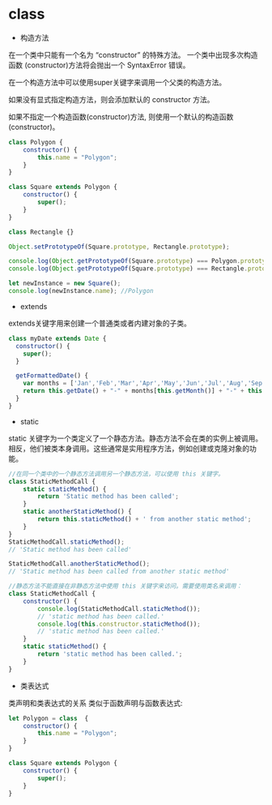 # class

* 构造方法

在一个类中只能有一个名为 “constructor” 的特殊方法。 一个类中出现多次构造函数 (constructor)方法将会抛出一个 SyntaxError 错误。

在一个构造方法中可以使用super关键字来调用一个父类的构造方法。

如果没有显式指定构造方法，则会添加默认的 constructor 方法。

如果不指定一个构造函数(constructor)方法, 则使用一个默认的构造函数(constructor)。

```javascript
class Polygon {
    constructor() {
        this.name = "Polygon";
    }
}

class Square extends Polygon {
    constructor() {
        super();
    }
}

class Rectangle {}

Object.setPrototypeOf(Square.prototype, Rectangle.prototype);

console.log(Object.getPrototypeOf(Square.prototype) === Polygon.prototype); //false
console.log(Object.getPrototypeOf(Square.prototype) === Rectangle.prototype); //true

let newInstance = new Square();
console.log(newInstance.name); //Polygon
```

* extends

extends关键字用来创建一个普通类或者内建对象的子类。

```javascript
class myDate extends Date {
  constructor() {
    super();
  }

  getFormattedDate() {
    var months = ['Jan','Feb','Mar','Apr','May','Jun','Jul','Aug','Sep','Oct','Nov','Dec'];
    return this.getDate() + "-" + months[this.getMonth()] + "-" + this.getFullYear();
  }
}
```

* static

static 关键字为一个类定义了一个静态方法。静态方法不会在类的实例上被调用。相反，他们被类本身调用。这些通常是实用程序方法，例如创建或克隆对象的功能。

```javascript
//在同一个类中的一个静态方法调用另一个静态方法，可以使用 this 关键字。
class StaticMethodCall {
    static staticMethod() {
        return 'Static method has been called';
    }
    static anotherStaticMethod() {
        return this.staticMethod() + ' from another static method';
    }
}
StaticMethodCall.staticMethod();
// 'Static method has been called'

StaticMethodCall.anotherStaticMethod();
// 'Static method has been called from another static method'
```

```javascript
//静态方法不能直接在非静态方法中使用 this 关键字来访问。需要使用类名来调用：
class StaticMethodCall {
    constructor() {
        console.log(StaticMethodCall.staticMethod());
        // 'static method has been called.'
        console.log(this.constructor.staticMethod());
        // 'static method has been called.'
    }
    static staticMethod() {
        return 'static method has been called.';
    }
}
```

* 类表达式

类声明和类表达式的关系 类似于函数声明与函数表达式:

```javascript
let Polygon = class  {
    constructor() {
        this.name = "Polygon";
    }
}

class Square extends Polygon {
    constructor() {
        super();
    }
}
```